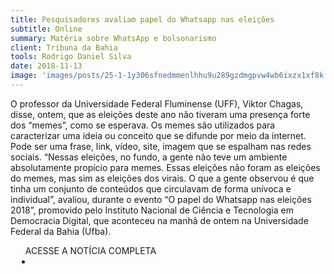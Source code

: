 ```yaml
---
title: Pesquisadores avaliam papel do Whatsapp nas eleições
subtitle: Online
summary: Matéria sobre WhatsApp e bolsonarismo
client: Tribuna da Bahia
tools: Rodrigo Daniel Silva
date: 2018-11-13
image: 'images/posts/25-1-1y306sfnedmmenlhhu9u289gzdmgpvw4wb6ixzx1xf8k.png'
---
```


O professor da Universidade Federal Fluminense (UFF), Viktor Chagas, disse, ontem, que as eleições deste ano não tiveram uma presença forte dos “memes”, como se esperava. Os memes são utilizados para caracterizar uma ideia ou conceito que se difunde por meio da internet. Pode ser uma frase, link, vídeo, site, imagem que se espalham nas redes sociais. “Nessas eleições, no fundo, a gente não teve um ambiente absolutamente propício para memes. Essas eleições não foram as eleições do memes, mas sim as eleições dos virais. O que a gente observou é que tinha um conjunto de conteúdos que circulavam de forma unívoca e individual”, avaliou, durante o evento “O papel do Whatsapp nas eleições 2018”, promovido pelo Instituto Nacional de Ciência e Tecnologia em Democracia Digital, que aconteceu na manhã de ontem na Universidade Federal da Bahia (Ufba).

<div class="post__share"><ul class="share__list list-reset">ACESSE A NOTÍCIA COMPLETA<li class="share__item" style="margin-left: 10px"><a class="share__link share__facebook" style="background: #fa5657" href="https://www.trbn.com.br/materia/I12530/pesquisadores-avaliam-papel-do-whatsapp-nas-eleicoes" title="Link" rel="nofollow"><i class="fa-solid fa-link"></i></a></li></ul></div>
<!-- <div class="gallery-box"><div class="gallery"><img src="/clipping/images/example-1.jpg" loading="lazy" alt="Project"><img src="/clipping/images/example-2.jpg" loading="lazy" alt="Project"></div><em>Gallery / <a href="https://www.freepik.com/" target="_blank">Freepic</a></em></div> -->